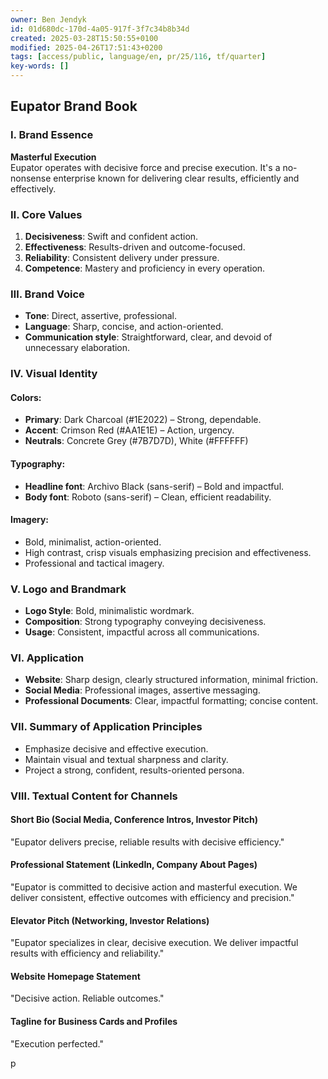 ```yaml
---
owner: Ben Jendyk
id: 01d680dc-170d-4a05-917f-3f7c34b8b34d
created: 2025-03-28T15:50:55+0100
modified: 2025-04-26T17:51:43+0200
tags: [access/public, language/en, pr/25/116, tf/quarter]
key-words: []
---
```


## Eupator Brand Book

### Ⅰ. Brand Essence
**Masterful Execution**  
Eupator operates with decisive force and precise execution. It's a no-nonsense enterprise known for delivering clear results, efficiently and effectively.

### Ⅱ. Core Values
1. **Decisiveness**: Swift and confident action.
2. **Effectiveness**: Results-driven and outcome-focused.
3. **Reliability**: Consistent delivery under pressure.
4. **Competence**: Mastery and proficiency in every operation.

### Ⅲ. Brand Voice
- **Tone**: Direct, assertive, professional.
- **Language**: Sharp, concise, and action-oriented.
- **Communication style**: Straightforward, clear, and devoid of unnecessary elaboration.

### Ⅳ. Visual Identity

#### Colors:
- **Primary**: Dark Charcoal (#1E2022) – Strong, dependable.
- **Accent**: Crimson Red (#AA1E1E) – Action, urgency.
- **Neutrals**: Concrete Grey (#7B7D7D), White (#FFFFFF)

#### Typography:
- **Headline font**: Archivo Black (sans-serif) – Bold and impactful.
- **Body font**: Roboto (sans-serif) – Clean, efficient readability.

#### Imagery:
- Bold, minimalist, action-oriented.
- High contrast, crisp visuals emphasizing precision and effectiveness.
- Professional and tactical imagery.

### Ⅴ. Logo and Brandmark
- **Logo Style**: Bold, minimalistic wordmark.
- **Composition**: Strong typography conveying decisiveness.
- **Usage**: Consistent, impactful across all communications.

### Ⅵ. Application
- **Website**: Sharp design, clearly structured information, minimal friction.
- **Social Media**: Professional images, assertive messaging.
- **Professional Documents**: Clear, impactful formatting; concise content.

### Ⅶ. Summary of Application Principles
- Emphasize decisive and effective execution.
- Maintain visual and textual sharpness and clarity.
- Project a strong, confident, results-oriented persona.

### Ⅷ. Textual Content for Channels

#### Short Bio (Social Media, Conference Intros, Investor Pitch)
"Eupator delivers precise, reliable results with decisive efficiency."

#### Professional Statement (LinkedIn, Company About Pages)
"Eupator is committed to decisive action and masterful execution. We deliver consistent, effective outcomes with efficiency and precision."

#### Elevator Pitch (Networking, Investor Relations)
"Eupator specializes in clear, decisive execution. We deliver impactful results with efficiency and reliability."

#### Website Homepage Statement
"Decisive action. Reliable outcomes."

#### Tagline for Business Cards and Profiles
"Execution perfected."

p